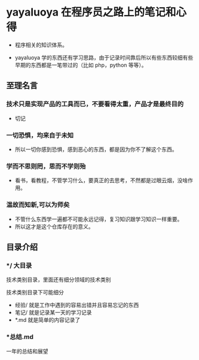# yayaluoya 在程序员之路上的笔记和心得

- 程序相关的知识体系。

- yayaluoya 学的东西还有学习思路，由于记录时间靠后所以有些东西较细有些早期的东西都是一笔带过的（比如 php，python 等等）。

## 至理名言

### 技术只是实现产品的工具而已，不要看得太重，产品才是最终目的

- 切记

### 一切恐惧，均来自于未知

- 所以一切你感到恐惧，感到恶心的东西，都是因为你不了解这个东西。

### 学而不思则罔，思而不学则殆

- 看书，看教程，不管学习什么，要真正的去思考，不然都是过眼云烟，没啥作用。

### 温故而知新,可以为师矣

- 不管什么东西学一遍都不可能永远记得，复习知识跟学习知识一样重要。
- 所以这才是这个仓库存在的意义。

## 目录介绍

### */ 大目录

技术类别目录，里面还有细分领域的技术类别

技术类别目录下可能细分

- 经验/ 就是工作中遇到的容易出错并且容易忘记的东西
- 笔记/ 就是记录某一天的学习记录
- *.md 就是简单的内容记录了

### *总结.md

一年的总结和展望
